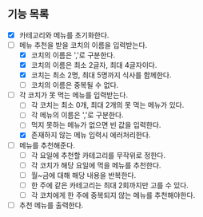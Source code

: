 ## 기능 목록

- [x] 카테고리와 메뉴를 초기화한다.
- [ ] 메뉴 추천을 받을 코치의 이름을 입력받는다.
  - [x] 코치의 이름은 ','로 구분한다.
  - [x] 코치의 이름은 최소 2글자, 최대 4글자이다.
  - [x] 코치는 최소 2명, 최대 5명까지 식사를 함께한다.
  - [ ] 코치의 이름은 중복될 수 없다.
- [ ] 각 코치가 못 먹는 메뉴를 입력받는다.
  - [ ] 각 코치는 최소 0개, 최대 2개의 못 먹는 메뉴가 있다.
  - [ ] 각 메뉴의 이름은 ','로 구분한다.
  - [ ] 먹지 못하는 메뉴가 없으면 빈 값을 입력한다.
  - [x] 존재하지 않는 메뉴 입력시 에러처리한다.
- [ ] 메뉴를 추천해준다.
  - [ ] 각 요일에 추천할 카테고리를 무작위로 정한다.
  - [ ] 각 코치가 해당 요일에 먹을 메뉴를 추천한다.
  - [ ] 월~금에 대해 해당 내용을 반복한다.
  - [ ] 한 주에 같은 카테고리는 최대 2회까지만 고를 수 있다.
  - [ ] 각 코치에게 한 주에 중복되지 않는 메뉴를 추천해야한다.
- [ ] 추천 메뉴를 출력한다.
